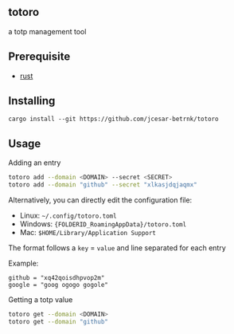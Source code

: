## totoro
a totp management tool

## Prerequisite
- [rust](https://rustup.rs/)

## Installing
```
cargo install --git https://github.com/jcesar-betrnk/totoro
```

## Usage

Adding an entry

```sh
totoro add --domain <DOMAIN> --secret <SECRET>
totoro add --domain "github" --secret "xlkasjdqjaqmx"
```

Alternatively, you can directly edit the configuration file:
- Linux: `~/.config/totoro.toml`
- Windows: `{FOLDERID_RoamingAppData}/totoro.toml`
- Mac: `$HOME/Library/Application Support`

The format follows a `key` = `value` and line separated for each entry

Example:
```
github = "xq42qoisdhpvop2m"
google = "goog ogogo gogole"
```

Getting a totp value

```sh
totoro get --domain <DOMAIN>
totoro get --domain "github"
```

